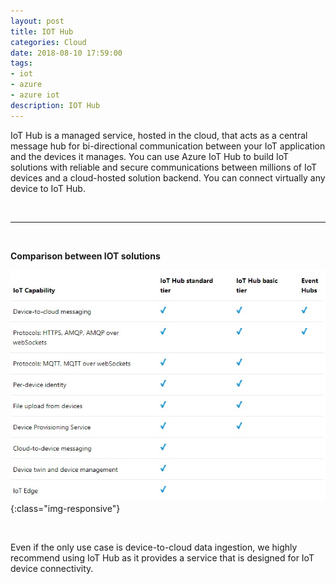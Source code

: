 ```yaml
---
layout: post
title: IOT Hub 
categories: Cloud
date: 2018-08-10 17:59:00
tags:
- iot
- azure
- azure iot
description: IOT Hub 
---
```


IoT Hub is a managed service, hosted in the cloud, that acts as a central message hub for bi-directional communication between your IoT application and the devices it manages. You can use Azure IoT Hub to build IoT solutions with reliable and secure communications between millions of IoT devices and a cloud-hosted solution backend. You can connect virtually any device to IoT Hub.                

<br/>
<hr/>
<br/>

**Comparison between IOT solutions**           

![Azure](/img/AzureIOT/azure_iot_hub_comparison.jpg){:class="img-responsive"}       

<br/>

Even if the only use case is device-to-cloud data ingestion, we highly recommend using IoT Hub as it provides a service that is designed for IoT device connectivity.
